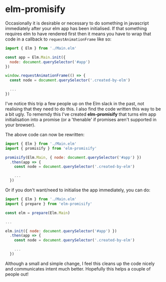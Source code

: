 # elm-promisify

Occasionally it is desirable or necessary to do something in javascript
immediately after your elm app has been initialised. If that something requires
elm to have rendered first then it means you have to wrap that code in a callback
to `requestAnimationFrame` like so:

```javascript
import { Elm } from './Main.elm'

const app = Elm.Main.init({
  node: document.querySelector('#app')
})

window.requestAnimationFrame(() => {
  const node = document.querySelector('.created-by-elm')

  ...
})
```

I've notice this trip a few people up on the Elm slack in the past, not realising
that they need to do this. I also find the code written this way to be a bit
ugly. To rememdy this I've created **elm-promisify** that turns elm app
initialisation into a promise (or a 'thenable' if promises aren't supported in
your browser).

The above code can now be rewritten:

```javascript
import { Elm } from './Main.elm'
import { promisify } from 'elm-promisify'

promisify(Elm.Main, { node: document.querySelector('#app') })
  .then(app => {
    const node = document.querySelector('.created-by-elm')

    ...
  })
```

Or if you don't want/need to initialise the app immediately, you can do:

```javascript
import { Elm } from './Main.elm'
import { prepare } from 'elm-promisify'

const elm = prepare(Elm.Main)

...

elm.init({ node: document.querySelector('#app') })
  .then(app => {
    const node = document.querySelector('.created-by-elm')

    ...
  })
```

Although a small and simple change, I feel this cleans up the code nicely and
communicates intent much better. Hopefully this helps a couple of people out!
